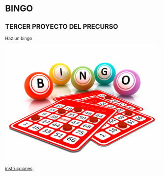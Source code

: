# BINGO

## TERCER PROYECTO DEL PRECURSO

Haz un bingo

![bingo](bingo.jpg)

[instrucciones](https://github.com/agandia9/Subjects-PreCourse/blob/master/mini-proj.md)

